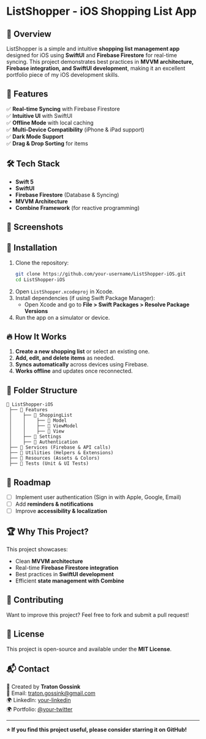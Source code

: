 # ListShopper - iOS Shopping List App

## 📌 Overview
ListShopper is a simple and intuitive **shopping list management app** designed for iOS using **SwiftUI** and **Firebase Firestore** for real-time syncing. This project demonstrates best practices in **MVVM architecture, Firebase integration, and SwiftUI development**, making it an excellent portfolio piece of my iOS development skills.

## 🎯 Features
✅ **Real-time Syncing** with Firebase Firestore  
✅ **Intuitive UI** with SwiftUI  
✅ **Offline Mode** with local caching  
✅ **Multi-Device Compatibility** (iPhone & iPad support)  
✅ **Dark Mode Support**  
✅ **Drag & Drop Sorting** for items  

## 🛠️ Tech Stack
- **Swift 5**
- **SwiftUI**
- **Firebase Firestore** (Database & Syncing)
- **MVVM Architecture**
- **Combine Framework** (for reactive programming)

## 📸 Screenshots


## 🚀 Installation
1. Clone the repository:
   ```sh
   git clone https://github.com/your-username/ListShopper-iOS.git
   cd ListShopper-iOS
   ```
2. Open `ListShopper.xcodeproj` in Xcode.
3. Install dependencies (if using Swift Package Manager):
   - Open Xcode and go to **File > Swift Packages > Resolve Package Versions**
4. Run the app on a simulator or device.

## 🔥 How It Works
1. **Create a new shopping list** or select an existing one.
2. **Add, edit, and delete items** as needed.
3. **Syncs automatically** across devices using Firebase.
4. **Works offline** and updates once reconnected.

## 📂 Folder Structure
```
📂 ListShopper-iOS
 ├── 📂 Features
 │    ├── 📂 ShoppingList
 │    │    ├── 📂 Model
 │    │    ├── 📂 ViewModel
 │    │    ├── 📂 View
 │    ├── 📂 Settings
 │    ├── 📂 Authentication
 ├── 📂 Services (Firebase & API calls)
 ├── 📂 Utilities (Helpers & Extensions)
 ├── 📂 Resources (Assets & Colors)
 ├── 📂 Tests (Unit & UI Tests)
```

## 📌 Roadmap
- [ ] Implement user authentication (Sign in with Apple, Google, Email)
- [ ] Add **reminders & notifications**
- [ ] Improve **accessibility & localization**

## 🏆 Why This Project?
This project showcases:
- Clean **MVVM architecture**
- Real-time **Firebase Firestore integration**
- Best practices in **SwiftUI development**
- Efficient **state management with Combine**

## 🤝 Contributing
Want to improve this project? Feel free to fork and submit a pull request!

## 📄 License
This project is open-source and available under the **MIT License**.

## 📬 Contact
🚀 Created by **Traton Gossink**  
📧 Email: traton.gossink@gmail.com  
🌍 LinkedIn: [your-linkedin](https://linkedin.com/in/traton-gossink)  
🌍 Portfolio: [@your-twitter](https://tratongossink.com)  

---
**⭐ If you find this project useful, please consider starring it on GitHub!**

